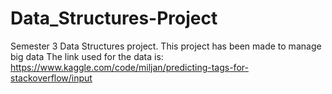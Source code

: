 # Data_Structures-Project
Semester 3 Data Structures project. This project has been made to manage big data
The link used for the data is: https://www.kaggle.com/code/miljan/predicting-tags-for-stackoverflow/input
